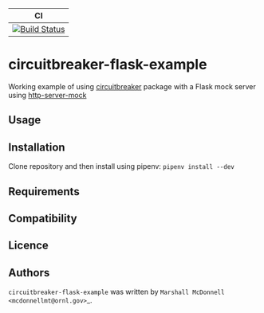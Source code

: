 | CI |
|----|
| [![Build Status](https://img.shields.io/endpoint.svg?url=https%3A%2F%2Factions-badge.atrox.dev%2Fmarshallmcdonnell%2Fcircuitbreaker-flask-example%2Fbadge%3Fref%3Dmaster&style=flat)](https://actions-badge.atrox.dev/marshallmcdonnell/circuitbreaker-flask-example/goto?ref=master) |

circuitbreaker-flask-example
==========

Working example of using [circuitbreaker](https://github.com/fabfuel/circuitbreaker) package
with a Flask mock server using [http-server-mock](https://github.com/ezequielramos/http-server-mock)

Usage
-----

Installation
------------

Clone repository and then install using pipenv: `pipenv install --dev`


Requirements
------------

Compatibility
-------------

Licence
-------

Authors
-------

`circuitbreaker-flask-example` was written by `Marshall McDonnell <mcdonnellmt@ornl.gov>`_.

